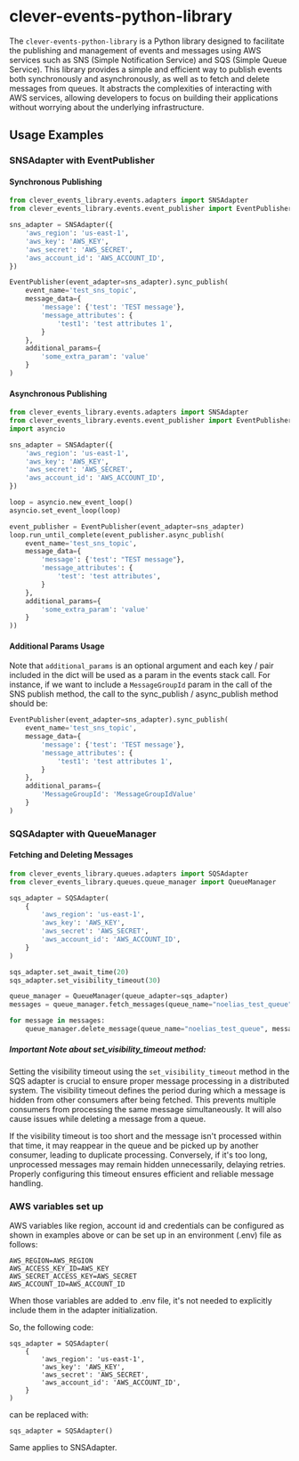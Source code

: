 # clever-events-python-library

The `clever-events-python-library` is a Python library designed to facilitate the publishing and management of events and messages using AWS services such as SNS (Simple Notification Service) and SQS (Simple Queue Service). This library provides a simple and efficient way to publish events both synchronously and asynchronously, as well as to fetch and delete messages from queues. It abstracts the complexities of interacting with AWS services, allowing developers to focus on building their applications without worrying about the underlying infrastructure.

## Usage Examples

### SNSAdapter with EventPublisher

#### Synchronous Publishing

```python
from clever_events_library.events.adapters import SNSAdapter
from clever_events_library.events.event_publisher import EventPublisher

sns_adapter = SNSAdapter({
    'aws_region': 'us-east-1',
    'aws_key': 'AWS_KEY',
    'aws_secret': 'AWS_SECRET',
    'aws_account_id': 'AWS_ACCOUNT_ID',
})

EventPublisher(event_adapter=sns_adapter).sync_publish(
    event_name='test_sns_topic',
    message_data={
        'message': {'test': 'TEST message'},
        'message_attributes': {
            'test1': 'test attributes 1',
        }
    },
    additional_params={
        'some_extra_param': 'value'
    }
)
```

#### Asynchronous Publishing

```python
from clever_events_library.events.adapters import SNSAdapter
from clever_events_library.events.event_publisher import EventPublisher
import asyncio

sns_adapter = SNSAdapter({
    'aws_region': 'us-east-1',
    'aws_key': 'AWS_KEY',
    'aws_secret': 'AWS_SECRET',
    'aws_account_id': 'AWS_ACCOUNT_ID',
})

loop = asyncio.new_event_loop()
asyncio.set_event_loop(loop)

event_publisher = EventPublisher(event_adapter=sns_adapter)
loop.run_until_complete(event_publisher.async_publish(
    event_name='test_sns_topic',
    message_data={
        'message': {'test': "TEST message"},
        'message_attributes': {
            'test': 'test attributes',
        }
    },
    additional_params={
        'some_extra_param': 'value'
    }
))
```

#### Additional Params Usage

Note that `additional_params` is an optional argument and each key / pair included in the dict will be used as a param in the events stack call.
For instance, if we want to include a `MessageGroupId` param in the call of the SNS publish method, the call to the sync_publish / async_publish method should be:

```python
EventPublisher(event_adapter=sns_adapter).sync_publish(
    event_name='test_sns_topic',
    message_data={
        'message': {'test': 'TEST message'},
        'message_attributes': {
            'test1': 'test attributes 1',
        }
    },
    additional_params={
        'MessageGroupId': 'MessageGroupIdValue'
    }
)
```

### SQSAdapter with QueueManager

#### Fetching and Deleting Messages

```python
from clever_events_library.queues.adapters import SQSAdapter
from clever_events_library.queues.queue_manager import QueueManager

sqs_adapter = SQSAdapter(
    {
        'aws_region': 'us-east-1',
        'aws_key': 'AWS_KEY',
        'aws_secret': 'AWS_SECRET',
        'aws_account_id': 'AWS_ACCOUNT_ID',
    }
)

sqs_adapter.set_await_time(20)
sqs_adapter.set_visibility_timeout(30)

queue_manager = QueueManager(queue_adapter=sqs_adapter)
messages = queue_manager.fetch_messages(queue_name="noelias_test_queue", max_number_of_messages=10)

for message in messages:
    queue_manager.delete_message(queue_name="noelias_test_queue", message_id=message['message_receipt_handle'])
```

##### Important Note about set_visibility_timeout method:

Setting the visibility timeout using the `set_visibility_timeout` method in the SQS adapter is crucial to ensure proper message processing in a distributed system. The visibility timeout defines the period during which a message is hidden from other consumers after being fetched. This prevents multiple consumers from processing the same message simultaneously. It will also cause issues while deleting a message from a queue.

If the visibility timeout is too short and the message isn't processed within that time, it may reappear in the queue and be picked up by another consumer, leading to duplicate processing. Conversely, if it's too long, unprocessed messages may remain hidden unnecessarily, delaying retries. Properly configuring this timeout ensures efficient and reliable message handling.

### AWS variables set up

AWS variables like region, account id and credentials can be configured as shown in examples above or can be set up in an environment (.env) file as follows:

```
AWS_REGION=AWS_REGION
AWS_ACCESS_KEY_ID=AWS_KEY
AWS_SECRET_ACCESS_KEY=AWS_SECRET
AWS_ACCOUNT_ID=AWS_ACCOUNT_ID
```

When those variables are added to .env file, it's not needed to explicitly include them in the adapter initialization.

So, the following code:

```
sqs_adapter = SQSAdapter(
    {
        'aws_region': 'us-east-1',
        'aws_key': 'AWS_KEY',
        'aws_secret': 'AWS_SECRET',
        'aws_account_id': 'AWS_ACCOUNT_ID',
    }
)
```

can be replaced with:

```
sqs_adapter = SQSAdapter()
```

Same applies to SNSAdapter.
